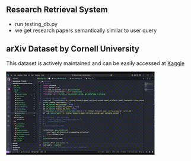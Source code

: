 ## Research Retrieval System
+ run testing_db.py
+ we get research papers semantically similar to user query

## arXiv Dataset by Cornell University
This dataset is actively maintained and can be easily accessed at [Kaggle](https://www.kaggle.com/datasets/Cornell-University/arxiv/data)

![Working](research_paper_retrieval_project.gif)
